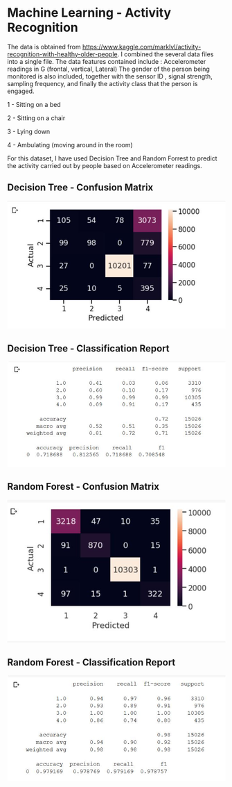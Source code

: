 # Machine Learning - Activity Recognition
The data is obtained from https://www.kaggle.com/marklvl/activity-recognition-with-healthy-older-people. I combined the several data files into a single file. The data features contained include : Accelerometer readings in G (frontal, vertical, Lateral) The gender of the person being monitored is also included, together with the sensor ID , signal strength, sampling frequency, and finally the activity class that the person is engaged.

1 - Sitting on a bed

2 - Sitting on a chair

3 - Lying down

4 - Ambulating (moving around in the room)

For this dataset, I have used Decision Tree and Random Forrest to predict the activity carried out by people based on Accelerometer readings.

## Decision Tree - Confusion Matrix

![Decision Tree - Confusion Matrix](/images/decision_tree_CM.JPG)

## Decision Tree - Classification Report

![Decision Tree - Classification Report](/images/decision_tree_CR.JPG)

## Random Forest - Confusion Matrix

![Random Forest - Confusion Matrix](/images/random_forest_CM.JPG)

## Random Forest - Classification Report

![Random Forest - Classification Report](/images/random_forest_CR.JPG)
